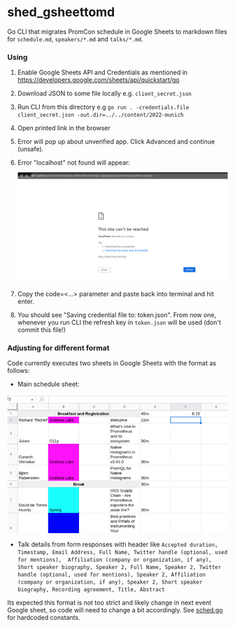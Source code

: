 # shed_gsheettomd 

Go CLI that migrates PromCon schedule in Google Sheets to markdown files for `schedule.md`, `speakers/*.md` and `talks/*.md`.

### Using

1. Enable Google Sheets API and Credentials as mentioned in https://developers.google.com/sheets/api/quickstart/go
2. Download JSON to some file locally e.g. `client_secret.json`
3. Run CLI from this directory e.g `go run . -credentials.file client_secret.json -out.dir=../../content/2022-munich`
4. Open printed link in the browser
5. Error will pop up about unverified app. Click Advanced and continue (unsafe).
6. Error "localhost" not found will appear:

    ![auth](authcode-retrieve.png)

7. Copy the code=<...> parameter and paste back into terminal and hit enter.
8. You should see "Saving credential file to: token.json". From now one, whenever you run CLI the refresh key in `token.json` will be used (don't commit this file!)

### Adjusting for different format

Code currently executes two sheets in Google Sheets with the format as follows:

* Main schedule sheet:

![format](format.png)

* Talk details from form responses with header like `Accepted duration, Timestamp, Email Address, Full Name, Twitter handle (optional, used for mentions),	Affiliation (company or organization, if any), Short speaker biography, Speaker 2, Full Name, Speaker 2, Twitter handle (optional, used for mentions), Speaker 2, Affiliation (company or organization, if any), Speaker 2, Short speaker biography, Recording agreement, Title, Abstract`

Its expected this format is not too strict and likely change in next event Google sheet, so code will need to change a bit accordingly. See [sched.go](sched.go) for hardcoded constants.

